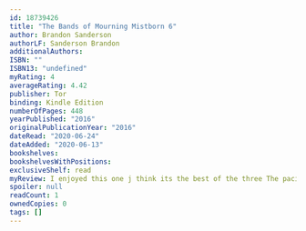```yaml
---
id: 18739426
title: "The Bands of Mourning Mistborn 6"
author: Brandon Sanderson
authorLF: Sanderson Brandon
additionalAuthors: 
ISBN: ""
ISBN13: "undefined"
myRating: 4
averageRating: 4.42
publisher: Tor
binding: Kindle Edition
numberOfPages: 448
yearPublished: "2016"
originalPublicationYear: "2016"
dateRead: "2020-06-24"
dateAdded: "2020-06-13"
bookshelves: 
bookshelvesWithPositions: 
exclusiveShelf: read
myReview: I enjoyed this one j think its the best of the three The pacing was faster and there was some interesting revelations We also got to know the other characters much better Ive really enjoyed the Mistborn series
spoiler: null
readCount: 1
ownedCopies: 0
tags: []
---
```



